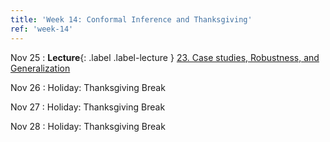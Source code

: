 ```yaml
---
title: 'Week 14: Conformal Inference and Thanksgiving'
ref: 'week-14'
---
```


Nov 25
: **Lecture**{: .label .label-lecture } [23. Case studies, Robustness, and Generalization](lecture/lec23)

Nov 26
: Holiday: Thanksgiving Break

Nov 27
: Holiday: Thanksgiving Break

Nov 28
: Holiday: Thanksgiving Break
